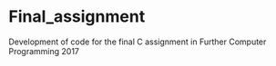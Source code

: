 # Final_assignment
Development of code for the final C assignment in Further Computer Programming 2017
